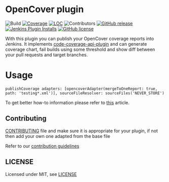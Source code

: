 # OpenCover plugin

![Build](https://ci.jenkins.io/job/Plugins/job/opencover-plugin/job/main/badge/icon)
[![Coverage](https://ci.jenkins.io/job/Plugins/job/opencover-plugin/job/main/badge/icon?status=${instructionCoverage}&subject=coverage&color=${colorInstructionCoverage})](https://ci.jenkins.io/job/Plugins/job/opencover-plugin/job/main)
[![LOC](https://ci.jenkins.io/job/Plugins/job/opencover-plugin/job/main/badge/icon?job=test&status=${lineOfCode}&subject=line%20of%20code&color=blue)](https://ci.jenkins.io/job/Plugins/job/opencover-plugin/job/main)
![Contributors](https://img.shields.io/github/contributors/jenkinsci/opencover-plugin.svg?color=blue)
[![GitHub release](https://img.shields.io/github/release/jenkinsci/opencover-plugin.svg?label=changelog)](https://github.com/jenkinsci/opencover-plugin/releases/latest)
[![Jenkins Plugin Installs](https://img.shields.io/jenkins/plugin/i/opencover.svg?color=blue)](https://plugins.jenkins.io/opencover)
[![GitHub license](https://img.shields.io/github/license/jenkinsci/opencover-plugin)](https://github.com/jenkinsci/opencover-plugin/blob/main/LICENSE.md)

With this plugin you can publish your OpenCover coverage reports into Jenkins. It implements [code-coverage-api-plugin](https://github.com/jenkinsci/code-coverage-api-plugin) and can generate coverage chart, fail builds using some threshold and show diff between your pull requests and target branches.

# Usage

```publishCoverage adapters: [opencoverAdapter(mergeToOneReport: true, path: 'testing*.xml')], sourceFileResolver: sourceFiles('NEVER_STORE')```

To get better how-to information please refer to [this](https://github.com/jenkinsci/code-coverage-api-plugin#how-to-use-it) article.

## Contributing

[CONTRIBUTING](https://github.com/jenkinsci/.github/blob/master/CONTRIBUTING.md) file and make sure it is appropriate for your plugin, if not then add your own one adapted from the base file

Refer to our [contribution guidelines](https://github.com/jenkinsci/.github/blob/master/CONTRIBUTING.md)

## LICENSE

Licensed under MIT, see [LICENSE](LICENSE.md)
